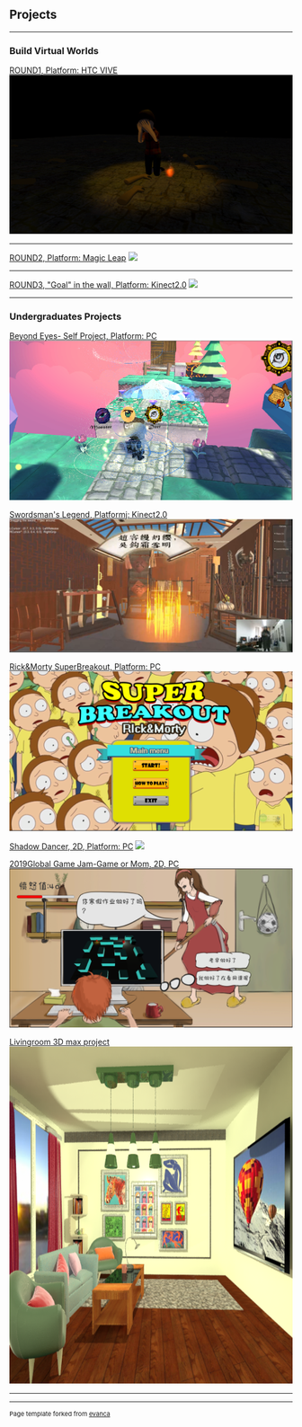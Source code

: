 ## Projects

---
    
### Build Virtual Worlds 
   
[ROUND1, Platform: HTC VIVE](/sample_page)
<img src="images/round1cover.png"/>

---
[ROUND2, Platform: Magic Leap](/pdf/sample_presentation.pdf)
<img src="images/dummy_thumbnail.jpg?raw=true"/>

---
[ROUND3, "Goal" in the wall, Platform: Kinect2.0](http://example.com/)
<img src="images/dummy_thumbnail.jpg?raw=true"/>

-----  
   
### Undergraduates Projects

[Beyond Eyes- Self Project, Platform: PC](https://naijiajin.github.io/sample_page) 
<a href="https://naijiajin.github.io/sample_page" rel="some text"> <img src="images/beyondcover.png"/> </a>

[Swordsman's Legend, Platformj: Kinect2.0](http://example.com/)
<a href="https://naijiajin.github.io/sample_page" rel="some text"> <img src="images/smlcover.png" width=900/> </a>


[Rick&Morty SuperBreakout, Platform: PC](http://example.com/)
<a href="https://naijiajin.github.io/sample_page" rel="some text"> <img src="images/coverrm.png"/> </a>

[Shadow Dancer, 2D, Platform: PC](http://example.com/)
<a href="https://naijiajin.github.io/sample_page" rel="some text"> <img src="images/shadowcover.png"/> </a>

[2019Global Game Jam-Game or Mom, 2D, PC](http://example.com/)
<a href="https://naijiajin.github.io/sample_page" rel="some text"> <img src="images/momcover.png"/> </a>

[Livingroom 3D max project](http://example.com/)
<a href="https://naijiajin.github.io/sample_page" rel="some text"> <img src="images/livingroomcover.png" height=600/> </a>


---




---
<p style="font-size:11px">Page template forked from <a href="https://github.com/evanca/quick-portfolio">evanca</a></p>
<!-- Remove above link if you don't want to attibute -->
